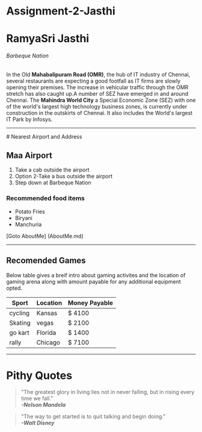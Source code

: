 # Assignment-2-Jasthi

# RamyaSri Jasthi

###### Barbeque Nation

In the Old **Mahabalipuram Road (OMR)**, the hub of IT industry of Chennai, several restaurants are expecting a good footfall as IT firms are slowly opening their premises. The increase in vehicular traffic through the OMR stretch has also caught up.A number of SEZ have emerged in and around Chennai. The **Mahindra World City** a Special Economic Zone (SEZ) with one of the world's largest high technology business zones, is currently under construction in the outskirts of Chennai. It also includes the World's largest IT Park by Infosys.

<hr>
# Nearest Airport and Address

## Maa Airport

1. Take a cab outside the airport
2. Option 2-Take a bus outside the airport
3. Step down at Barbeque Nation



### Recommended food items

* Potato Fries
* Biryani
* Manchuria

[Goto AboutMe] (AboutMe.md)

<hr>

## Recomended Games

Below table gives a breif intro about gaming activites and the location of gaming arena along with amount payable for any additional equipment opted.


|Sport | Location | Money Payable|
|  ---  |   ---   | :--- |
|cycling| Kansas | $ 4100|
|Skating| vegas | $ 2100|
|go kart| Florida | $ 1400|
|rally| Chicago | $ 7100|

<hr>

# Pithy Quotes

> "The greatest glory in living lies not in never falling, but in rising every time we fall."<br>
>***-Nelson Mandela***

>"The way to get started is to quit talking and begin doing."<br>
>***-Walt Disney***
